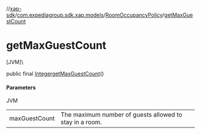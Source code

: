 //[xap-sdk](../../../index.md)/[com.expediagroup.sdk.xap.models](../index.md)/[RoomOccupancyPolicy](index.md)/[getMaxGuestCount](get-max-guest-count.md)

# getMaxGuestCount

[JVM]\

public final [Integer](https://docs.oracle.com/javase/8/docs/api/java/lang/Integer.html)[getMaxGuestCount](get-max-guest-count.md)()

#### Parameters

JVM

| | |
|---|---|
| maxGuestCount | The maximum number of guests allowed to stay in a room. |
